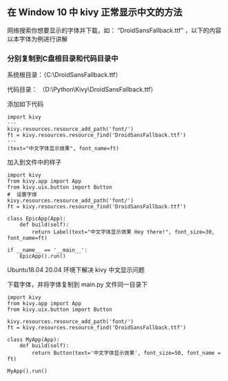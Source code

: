 ## 在 Window 10 中 kivy 正常显示中文的方法


网络搜索你想要显示的字体并下载，如： “DroidSansFallback.ttf” ，以下的内容以本字体为例进行讲解

### 分别复制到C盘根目录和代码目录中

系统根目录：（C:\DroidSansFallback.ttf）

代码目录： （D:\Python\Kivy\DroidSansFallback.ttf）

添加如下代码

```
import kivy
···
kivy.resources.resource_add_path('font/')
ft = kivy.resources.resource_find('DroidSansFallback.ttf')
···
(text="中文字体显示效果", font_name=ft)

```
加入到文件中的样子

```
import kivy
from kivy.app import App
from kivy.uix.button import Button
#  设置字体
kivy.resources.resource_add_path('font/')
ft = kivy.resources.resource_find('DroidSansFallback.ttf')

class EpicApp(App):
    def build(self):
        return Label(text="中文字体显示效果 Hey there!", font_size=30, font_name=ft)

if __name__ == '__main__':
    EpicApp().run()
```

Ubuntu18.04 20.04 环境下解决 kivy 中文显示问题

下载字体，并将字体复制到 main.py 文件同一目录下

```
import kivy
from kivy.app import App
from kivy.uix.button import Button

kivy.resources.resource_add_path('font/')
ft = kivy.resources.resource_find('DroidSansFallback.ttf')

class MyApp(App):
	def build(self):
		return Button(text='中文字体显示效果', font_size=50, font_name = ft)

MyApp().run()

```
